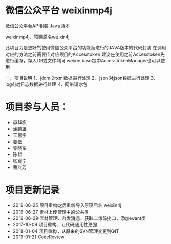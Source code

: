 ﻿# 微信公众平台  weixinmp4j 
微信公众平台API封装 Java 版本

weixinmp4j，项目原名weixin4j

此项目为是更好的使用微信公众平台的功能而进行的JAVA版本的代码封装
在调用对应的方法之前需要传对应项目的Accesstoken 
建议在使用之前Accesstoken先进行缓存，存入DB或文件均可
weixin.base包中AccesstokenManager也可以使用

一、项目说明
1、jdom 对xml数据进行处理
2、json 对json数据进行处理
3、log4j对日志数据进行处理
4、网络请求包


# 项目参与人员：
* 李华栋
* 涂鹏雄
* 王思宇
* 姜敏
* 黎晓东
* 陈哲
* 张克宁
* 曹红芳

# 项目更新记录
* 2016-06-25 项目重构之后重新导入原项目名 weixin4j
* 2016-06-27 素材上传管理中的公共类
* 2016-06-29 素材管理、群发消息、获取二维码接口，添加event类
* 2017-10-09 项目重构，让代码通用性更强
* 2018-01-04 项目重构，从原来的SVN管理变更到GIT
* 2019-01-21 CodeReview 
